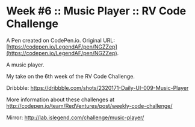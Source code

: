 # Week #6 :: Music Player :: RV Code Challenge

A Pen created on CodePen.io. Original URL: [https://codepen.io/LegendAF/pen/NGZZep](https://codepen.io/LegendAF/pen/NGZZep).

A music player.

My take on the 6th week of the RV Code Challenge.

Dribbble: https://dribbble.com/shots/2320171-Daily-UI-009-Music-Player

More information about these challenges at http://codepen.io/team/RedVentures/post/weekly-code-challenge/

Mirror: http://lab.islegend.com/challenge/music-player/
